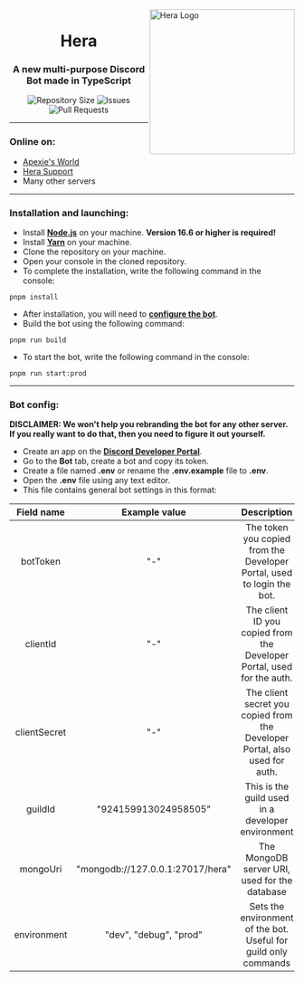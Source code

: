 <img src="https://raw.githubusercontent.com/apexiedev/hera/main/assets/logo_nobg.png" alt="Hera Logo" align="right" height="256px">
<div align="center">
  <h1>Hera</h1>
  <h3>A new multi-purpose Discord Bot made in TypeScript</h3>

![Repository Size](https://img.shields.io/github/repo-size/apexiedev/hera)
![Issues](https://img.shields.io/github/issues/apexiedev/hera)
![Pull Requests](https://img.shields.io/github/issues-pr/apexiedev/hera)

</div>

---

### Online on:

- [Apexie's World](https://dsc.gg/apexie)
- [Hera Support](https://discord.gg/CNTz9fDYYJ)
- Many other servers

---

### Installation and launching:

- Install **[Node.js](https://nodejs.org/)** on your machine. **Version 16.6 or higher is required!**
- Install **[Yarn](https://yarnpkg.com/)** on your machine.
- Clone the repository on your machine.
- Open your console in the cloned repository.
- To complete the installation, write the following command in the console:

```console
pnpm install
```

- After installation, you will need to **[configure the bot](#bot-config)**.
- Build the bot using the following command:

```console
pnpm run build
```

- To start the bot, write the following command in the console:

```console
pnpm run start:prod
```

---

### Bot config:

**DISCLAIMER: We won't help you rebranding the bot for any other server. If you really want to do that, then you need to figure it out yourself.**

- Create an app on the **[Discord Developer Portal](https://discord.com/developers/)**.
- Go to the **Bot** tab, create a bot and copy its token.
- Create a file named **.env** or rename the **.env.example** file to **.env**.
- Open the **.env** file using any text editor.
- This file contains general bot settings in this format:

|  Field name  |          Example value           |                                 Description                                 |
| :----------: | :------------------------------: | :-------------------------------------------------------------------------: |
|   botToken   |               "-"                |   The token you copied from the Developer Portal, used to login the bot.    |
|   clientId   |               "-"                |   The client ID you copied from the Developer Portal, used for the auth.    |
| clientSecret |               "-"                | The client secret you copied from the Developer Portal, also used for auth. |
|   guildId    |       "924159913024958505"       |              This is the guild used in a developer environment              |
|   mongoUri   | "mongodb://127.0.0.1:27017/hera" |                The MongoDB server URI, used for the database                |
| environment  |      "dev", "debug", "prod"      |       Sets the environment of the bot. Useful for guild only commands       |
